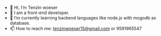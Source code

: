 - 👋  Hi, I’m Tenzin woeser
- 👀  I am a front-end developer.
- 🌱 I’m currently learning backend languages like node.js with mogodb as database.
- 📫 How to reach me: tenzinwoeser15@gmail.com or 9591965547

<!---
tenzinwoz/tenzinwoz is a ✨ special ✨ repository because its `README.md` (this file) appears on your GitHub profile.
You can click the Preview link to take a look at your changes.
--->
